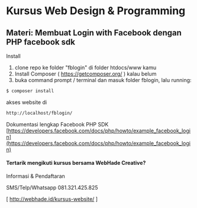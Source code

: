 # Kursus Web Design & Programming

## Materi: Membuat Login with Facebook dengan PHP facebook sdk

Install

1. clone repo ke folder "fblogin" di folder htdocs/www kamu
2. Install Composer ( https://getcomposer.org/ ) kalau belum
4. buka command prompt / terminal dan masuk folder fblogin, lalu running:

```sh
$ composer install
```

akses website di

```sh
http://localhost/fblogin/
```

Dokumentasi lengkap Facebook PHP SDK
[https://developers.facebook.com/docs/php/howto/example_facebook_login](https://developers.facebook.com/docs/php/howto/example_facebook_login)

#### Tertarik mengikuti kursus bersama WebHade Creative?

Informasi & Pendaftaran

SMS/Telp/Whatsapp 081.321.425.825

[ http://webhade.id/kursus-website/ ]